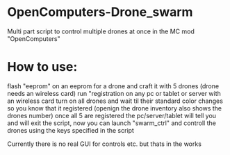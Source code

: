 # OpenComputers-Drone_swarm
Multi part script to control multiple drones at once in the MC mod "OpenComputers"


# How to use:
flash "eeprom" on an eeprom for a drone and craft it with 5 drones (drone needs an wireless card)
run "registration on any pc or tablet or server with an wireless card
turn on all drones and wait til their standard color changes so you know that it registered (openign the drone inventory also shows the drones number)
once all 5 are registered the pc/server/tablet will tell you and will exit the script, now you can launch "swarm_ctrl" and controll the drones using the keys specified in the script

Currently there is no real GUI for controls etc. but thats in the works
